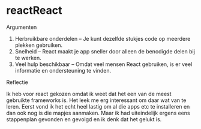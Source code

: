 # reactReact

Argumenten
1.	Herbruikbare onderdelen – Je kunt dezelfde stukjes code op meerdere plekken gebruiken.
2.	Snelheid – React maakt je app sneller door alleen de benodigde delen bij te werken.
3.	Veel hulp beschikbaar – Omdat veel mensen React gebruiken, is er veel informatie en ondersteuning te vinden.


Reflectie

Ik heb voor react gekozen omdat ik weet dat het een van de meest gebruikte frameworks is. Het leek me erg interessant om daar wat van te leren. Eerst vond ik het echt heel lastig om al die apps etc te installeren en dan ook nog is die mapjes aanmaken. Maar ik had uiteindelijk ergens eens stappenplan gevonden en gevolgd en ik denk dat het gelukt is.
